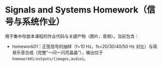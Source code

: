 # Signals and Systems Homework（信号与系统作业）

用于集中存放本课程的作业代码与关键产物（图片、音频）。当前包含：
- homework01：正弦信号的抽样（f=10 Hz，fs=20/30/40/50 Hz 对比）与简易乐音合成（完整“一闪一闪亮晶晶”），输出位于 `homework01/outputs/{images,audio}`。
